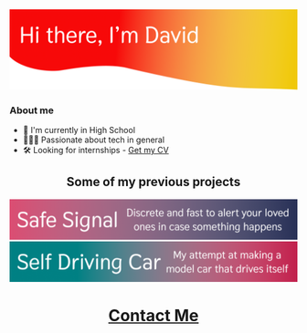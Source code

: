 <!--
    If you read this it means you either hate the readme or love it...
    Either way, hi :)

    Also you might want to see davidp-ro.github.io (Poor man's portofolio)
-->

<!--------------------------------[ Header ]----------------------------------->
<a href="https://github.com/davidp-ro">
    <img src="https://github.com/davidp-ro/davidp-ro/blob/master/assets/Header.png" alt="Header Image"/>
</a>

### About me
- 🏫 I'm currently in High School
- 👨🏻‍💻 Passionate about tech in general
- 🛠️ Looking for internships - [Get my CV](https://davidp-ro.github.io/David-Pescariu_EN.pdf)

<!-------------------------------[ Projects ]---------------------------------->
<h2 align=center>Some of my previous projects</h2>
<a href="https://github.com/prisma-ai-official">
    <img src="https://github.com/davidp-ro/davidp-ro/blob/master/assets/Safe_Signal.png" alt="Safe Signal"/>
</a>
<a href="https://github.com/davidp-ro/self-driving-car">
    <img src="https://github.com/davidp-ro/davidp-ro/blob/master/assets/Self_Driving_Car.png" alt="Self Driving Car"/>
</a>

<!-------------------------------[ Contact ]----------------------------------->
<h1 align=center><a href="https://davidp-ro.github.io/?contact">Contact Me</a></h1>

<!-------------------------------[ The End ]----------------------------------->
